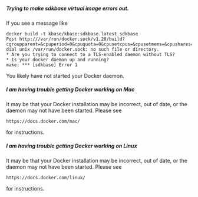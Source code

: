 


##### Trying to make sdkbase virtual image errors out.

If you see a message like

```
docker build -t kbase/kbase:sdkbase.latest sdkbase
Post http:///var/run/docker.sock/v1.20/build?cgroupparent=&cpuperiod=0&cpuquota=0&cpusetcpus=&cpusetmems=&cpushares=0&dockerfile=Dockerfile&memory=0&memswap=0&rm=1&t=kbase%2Fkbase%3Asdkbase.latest&ulimits=null: dial unix /var/run/docker.sock: no such file or directory.
* Are you trying to connect to a TLS-enabled daemon without TLS?
* Is your docker daemon up and running?
make: *** [sdkbase] Error 1
```

You likely have not started your Docker daemon.


##### I am having trouble getting Docker working on Mac

It may be that your Docker installation may be incorrect, out of date, or the daemon may not have been started.  Please see

    https://docs.docker.com/mac/

for instructions.


##### I am having trouble getting Docker working on Linux

It may be that your Docker installation may be incorrect, out of date, or the daemon may not have been started.  Please see

    https://docs.docker.com/linux/

for instructions.

